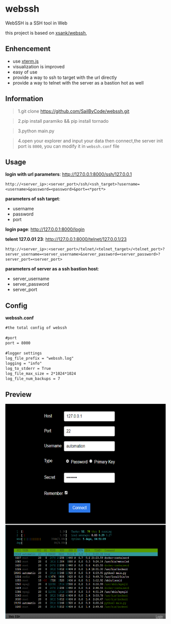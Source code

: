webssh
====================


WebSSH is a SSH tool in Web

this project is based on [xsank/webssh](https://github.com/xsank/webssh),

Enhencement
------------
- use [xterm.js](https://github.com/xtermjs/xterm.js/)
- visualization is improved
- easy of use
- provide a way to ssh to target with the url directly
- provide a way to telnet with the server as a bastion hot as well


Information
-----------

> 1.git clone https://github.com/SailByCode/webssh.git

> 2.pip install paramiko && pip install tornado

> 3.python main.py

> 4.open your explorer and input your data then connect,the server init port is `8000`,
> you can modify it in `webssh.conf` file

Usage
-----------
**login with url parameters**: http://127.0.0.1:8000/ssh/127.0.0.1
```
http://<server_ip>:<server_port>/ssh/<ssh_target>?username=<username>&password=<password>&port=<*port*>
```
**parameters of ssh target**:
- username
- password
- port

**login page**: http://127.0.0.1:8000/login

**telent 127.0.01 23**: http://127.0.0.1:8000/telnet/127.0.0.1/23
```
http://<server_ip>:<server_port>/telnet/<telnet_target>/<telnet_port>?server_username=<server_username>&server_password=<server_password>?server_port=<server_port>
```
**parameters of server as a ssh bastion host**:
- server_username
- server_password
- server_port

Config
----------
**webssh.conf**
```
#the total config of webssh

#port
port = 8000

#logger settings
log_file_prefix = "webssh.log"
logging = "info"
log_to_stderr = True
log_file_max_size = 2*1024*1024
log_file_num_backups = 7
```
Preview
-------
<div align="center">
    <img src="https://raw.githubusercontent.com/SailByCode/webssh/master/preview/login.png" width = "600" height = "377" alt="login" />
</div>
<div align="center">
    <img src="https://raw.githubusercontent.com/SailByCode/webssh/master/preview/htop.png" width = "600" height = "295" alt="htop" />
</div>


